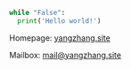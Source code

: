 ```python
while "False":
  print('Hello world!')
```

Homepage: [yangzhang.site](https://yangzhang.site)

Mailbox: [mail@yangzhang.site](mailto:mail@yangzhang.site)

